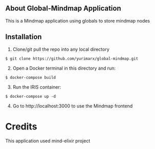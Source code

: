 
## About Global-Mindmap Application
This is a Mindmap application using globals to store mindmap nodes

## Installation
1. Clone/git pull the repo into any local directory

```
$ git clone https://github.com/yurimarx/global-mindmap.git
```

2. Open a Docker terminal in this directory and run:

```
$ docker-compose build
```

3. Run the IRIS container:

```
$ docker-compose up -d 
```

4. Go to http://localhost:3000 to use the Mindmap frontend


# Credits
This application used mind-elixir project
